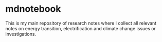 # mdnotebook
This is my main repository of research notes where I collect all relevant notes on energy transition, electrification and climate change issues or investigations.
